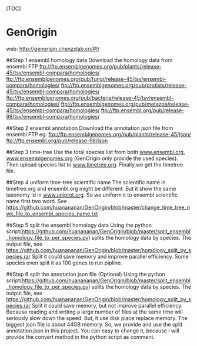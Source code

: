 [TOC]
# GenOrigin
web: http://genorigin.chenzxlab.cn/#!/


##Step 1 ensembl homology data
Download the homology data from ensembl FTP
ftp://ftp.ensemblgenomes.org/pub/plants/release-45/tsv/ensembl-compara/homologies/ 
ftp://ftp.ensemblgenomes.org/pub/fungi/release-45/tsv/ensembl-compara/homologies/ 
ftp://ftp.ensemblgenomes.org/pub/protists/release-45/tsv/ensembl-compara/homologies/ 
ftp://ftp.ensemblgenomes.org/pub/bacteria/release-45/tsv/ensembl-compara/homologies/ 
ftp://ftp.ensemblgenomes.org/pub/metazoa/release-45/tsv/ensembl-compara/homologies/ 
ftp://ftp.ensembl.org/pub/release-98/tsv/ensembl-compara/homologies/

##Step 2 ensembl annotation
Download the annotation json file from ensembl FTP
eg:
ftp://ftp.ensemblgenomes.org/pub/plants/release-45/json/
ftp://ftp.ensembl.org/pub/release-98/json

##Step 3 time-tree
Use the total species list from both www.ensembl.org, www.ensemblgenomes.org (GenOrigin only provide the used species). Then upload species list to www.timetree.org. Finally,we get the timetree file. 

##Step 4 uniform time-tree scientific name
The scientific name in timetree.org and ensembl.org might be different.
But it show the same taxonomy id in www.uniprot.org.
So we uniform it to ensembl scientific name first two word.
See https://github.com/huanananan/GenOrigin/blob/master/change_time_tree_nwk_file_to_ensembl_species_name.txt

##Step 5 split the ensembl homology data
Using the python script(https://github.com/huanananan/GenOrigin/blob/master/split_ensembl_homology_file_to_per_species.py) splits the homology data by species.
The output file, see https://github.com/huanananan/GenOrigin/blob/master/homology_split_by_species.rar
Split it could save memory and improve parallel efficiency.
Some species even split it as 100 genes to run pipline.

##Step 6 split the annotation json file (Optional)
Using the python script(https://github.com/huanananan/GenOrigin/blob/master/split_ensembl_homology_file_to_per_species.py) splits the homology data by species.
The output file, see https://github.com/huanananan/GenOrigin/blob/master/homology_split_by_species.rar
Split it could save memory, but not improve parallel efficiency.
Because reading and writing a large number of files at the same time will seriously slow down the speed.
But, it use disk place replace memory.
The biggest json file is about 44GB memory.
So, we provide and use the split annotation json in this project.
You can easy to change it, because i will provide the convert method in the python script as comment.



